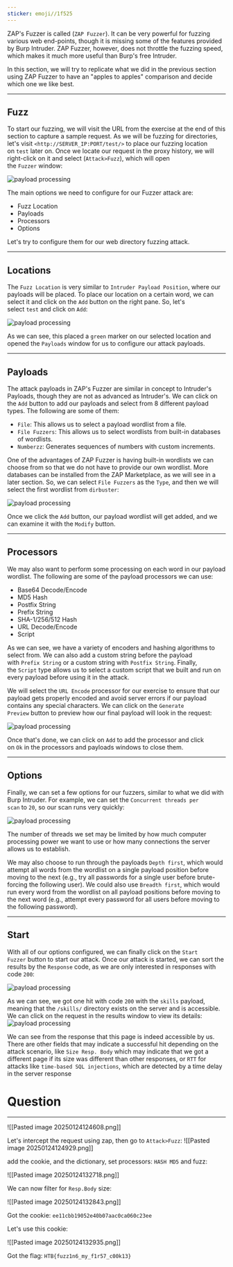 ```yaml
---
sticker: emoji//1f525
---
```

ZAP's Fuzzer is called (`ZAP Fuzzer`). It can be very powerful for fuzzing various web end-points, though it is missing some of the features provided by Burp Intruder. ZAP Fuzzer, however, does not throttle the fuzzing speed, which makes it much more useful than Burp's free Intruder.

In this section, we will try to replicate what we did in the previous section using ZAP Fuzzer to have an "apples to apples" comparison and decide which one we like best.

---

## Fuzz

To start our fuzzing, we will visit the URL from the exercise at the end of this section to capture a sample request. As we will be fuzzing for directories, let's visit `<http://SERVER_IP:PORT/test/>` to place our fuzzing location on `test` later on. Once we locate our request in the proxy history, we will right-click on it and select (`Attack>Fuzz`), which will open the `Fuzzer` window:

![payload processing](https://academy.hackthebox.com/storage/modules/110/zap_fuzzer.jpg)

The main options we need to configure for our Fuzzer attack are:

- Fuzz Location
- Payloads
- Processors
- Options

Let's try to configure them for our web directory fuzzing attack.

---

## Locations

The `Fuzz Location` is very similar to `Intruder Payload Position`, where our payloads will be placed. To place our location on a certain word, we can select it and click on the `Add` button on the right pane. So, let's select `test` and click on `Add`:

![payload processing](https://academy.hackthebox.com/storage/modules/110/zap_fuzzer_add.jpg)

As we can see, this placed a `green` marker on our selected location and opened the `Payloads` window for us to configure our attack payloads.

---

## Payloads

The attack payloads in ZAP's Fuzzer are similar in concept to Intruder's Payloads, though they are not as advanced as Intruder's. We can click on the `Add` button to add our payloads and select from 8 different payload types. The following are some of them:

- `File`: This allows us to select a payload wordlist from a file.
- `File Fuzzers`: This allows us to select wordlists from built-in databases of wordlists.
- `Numberzz`: Generates sequences of numbers with custom increments.

One of the advantages of ZAP Fuzzer is having built-in wordlists we can choose from so that we do not have to provide our own wordlist. More databases can be installed from the ZAP Marketplace, as we will see in a later section. So, we can select `File Fuzzers` as the `Type`, and then we will select the first wordlist from `dirbuster`:

![payload processing](https://academy.hackthebox.com/storage/modules/110/zap_fuzzer_add_payload.jpg)

Once we click the `Add` button, our payload wordlist will get added, and we can examine it with the `Modify` button.

---

## Processors

We may also want to perform some processing on each word in our payload wordlist. The following are some of the payload processors we can use:

- Base64 Decode/Encode
- MD5 Hash
- Postfix String
- Prefix String
- SHA-1/256/512 Hash
- URL Decode/Encode
- Script

As we can see, we have a variety of encoders and hashing algorithms to select from. We can also add a custom string before the payload with `Prefix String` or a custom string with `Postfix String`. Finally, the `Script` type allows us to select a custom script that we built and run on every payload before using it in the attack.

We will select the `URL Encode` processor for our exercise to ensure that our payload gets properly encoded and avoid server errors if our payload contains any special characters. We can click on the `Generate Preview` button to preview how our final payload will look in the request:

![payload processing](https://academy.hackthebox.com/storage/modules/110/zap_fuzzer_add_processor.jpg)

Once that's done, we can click on `Add` to add the processor and click on `Ok` in the processors and payloads windows to close them.

---

## Options

Finally, we can set a few options for our fuzzers, similar to what we did with Burp Intruder. For example, we can set the `Concurrent threads per scan` to `20`, so our scan runs very quickly:

![payload processing](https://academy.hackthebox.com/storage/modules/110/zap_fuzzer_options.jpg)

The number of threads we set may be limited by how much computer processing power we want to use or how many connections the server allows us to establish.

We may also choose to run through the payloads `Depth first`, which would attempt all words from the wordlist on a single payload position before moving to the next (e.g., try all passwords for a single user before brute-forcing the following user). We could also use `Breadth first`, which would run every word from the wordlist on all payload positions before moving to the next word (e.g., attempt every password for all users before moving to the following password).

---

## Start

With all of our options configured, we can finally click on the `Start Fuzzer` button to start our attack. Once our attack is started, we can sort the results by the `Response` code, as we are only interested in responses with code `200`:

![payload processing](https://academy.hackthebox.com/storage/modules/110/zap_fuzzer_attack.jpg)

As we can see, we got one hit with code `200` with the `skills` payload, meaning that the `/skills/` directory exists on the server and is accessible. We can click on the request in the results window to view its details: ![payload processing](https://academy.hackthebox.com/storage/modules/110/zap_fuzzer_dir.jpg)

We can see from the response that this page is indeed accessible by us. There are other fields that may indicate a successful hit depending on the attack scenario, like `Size Resp. Body` which may indicate that we got a different page if its size was different than other responses, or `RTT` for attacks like `time-based SQL injections`, which are detected by a time delay in the server response


# Question
---
![[Pasted image 20250124124608.png]]

Let's intercept the request using zap, then go to `Attack>Fuzz`:
![[Pasted image 20250124124929.png]]

add the cookie, and the dictionary, set processors: `HASH MD5` and fuzz:

![[Pasted image 20250124132718.png]]

We can now filter for `Resp.Body` size:


![[Pasted image 20250124132843.png]]

Got the cookie: `ee11cbb19052e40b07aac0ca060c23ee`

Let's use this cookie:

![[Pasted image 20250124132935.png]]


Got the flag: `HTB{fuzz1n6_my_f1r57_c00k13}`

